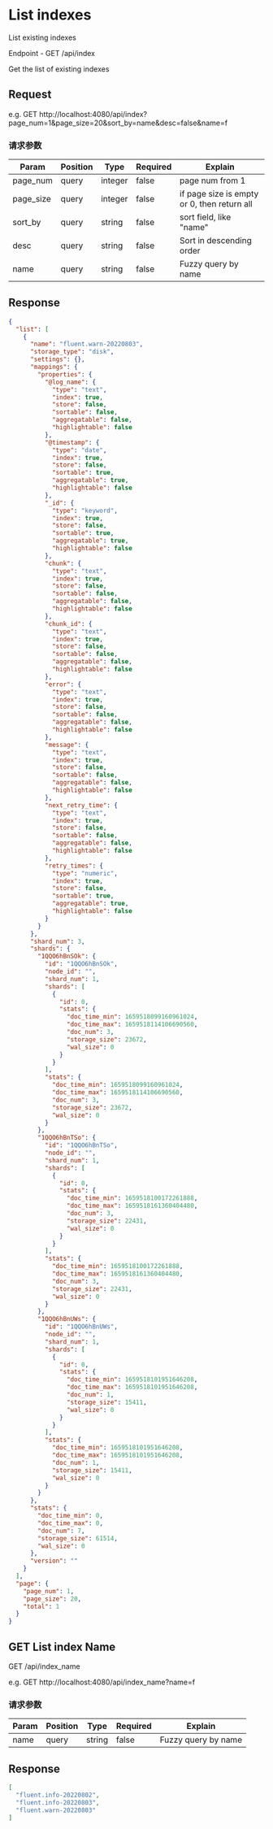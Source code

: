 # List indexes

List existing indexes

Endpoint - GET /api/index

Get the list of existing indexes

## Request

e.g. 
GET http://localhost:4080/api/index?page_num=1&page_size=20&sort_by=name&desc=false&name=f

### 请求参数

| Param     | Position    | Type    | Required | Explain                                     |
|-----------|-------------|---------|----------|---------------------------------------------|
| page_num  | query       | integer | false    | page num from 1                             |
| page_size | query       | integer | false    | if page size is empty or 0, then return all |
| sort_by   | query       | string  | false    | sort field, like "name"                     |
| desc      | query       | string  | false    | Sort in descending order                    |
| name      | query       | string  | false    | Fuzzy query by name                         |


## Response

```json
{
  "list": [
    {
      "name": "fluent.warn-20220803",
      "storage_type": "disk",
      "settings": {},
      "mappings": {
        "properties": {
          "@log_name": {
            "type": "text",
            "index": true,
            "store": false,
            "sortable": false,
            "aggregatable": false,
            "highlightable": false
          },
          "@timestamp": {
            "type": "date",
            "index": true,
            "store": false,
            "sortable": true,
            "aggregatable": true,
            "highlightable": false
          },
          "_id": {
            "type": "keyword",
            "index": true,
            "store": false,
            "sortable": true,
            "aggregatable": true,
            "highlightable": false
          },
          "chunk": {
            "type": "text",
            "index": true,
            "store": false,
            "sortable": false,
            "aggregatable": false,
            "highlightable": false
          },
          "chunk_id": {
            "type": "text",
            "index": true,
            "store": false,
            "sortable": false,
            "aggregatable": false,
            "highlightable": false
          },
          "error": {
            "type": "text",
            "index": true,
            "store": false,
            "sortable": false,
            "aggregatable": false,
            "highlightable": false
          },
          "message": {
            "type": "text",
            "index": true,
            "store": false,
            "sortable": false,
            "aggregatable": false,
            "highlightable": false
          },
          "next_retry_time": {
            "type": "text",
            "index": true,
            "store": false,
            "sortable": false,
            "aggregatable": false,
            "highlightable": false
          },
          "retry_times": {
            "type": "numeric",
            "index": true,
            "store": false,
            "sortable": true,
            "aggregatable": true,
            "highlightable": false
          }
        }
      },
      "shard_num": 3,
      "shards": {
        "1QQO6hBnSOk": {
          "id": "1QQO6hBnSOk",
          "node_id": "",
          "shard_num": 1,
          "shards": [
            {
              "id": 0,
              "stats": {
                "doc_time_min": 1659518099160961024,
                "doc_time_max": 1659518114106690560,
                "doc_num": 3,
                "storage_size": 23672,
                "wal_size": 0
              }
            }
          ],
          "stats": {
            "doc_time_min": 1659518099160961024,
            "doc_time_max": 1659518114106690560,
            "doc_num": 3,
            "storage_size": 23672,
            "wal_size": 0
          }
        },
        "1QQO6hBnTSo": {
          "id": "1QQO6hBnTSo",
          "node_id": "",
          "shard_num": 1,
          "shards": [
            {
              "id": 0,
              "stats": {
                "doc_time_min": 1659518100172261888,
                "doc_time_max": 1659518161360404480,
                "doc_num": 3,
                "storage_size": 22431,
                "wal_size": 0
              }
            }
          ],
          "stats": {
            "doc_time_min": 1659518100172261888,
            "doc_time_max": 1659518161360404480,
            "doc_num": 3,
            "storage_size": 22431,
            "wal_size": 0
          }
        },
        "1QQO6hBnUWs": {
          "id": "1QQO6hBnUWs",
          "node_id": "",
          "shard_num": 1,
          "shards": [
            {
              "id": 0,
              "stats": {
                "doc_time_min": 1659518101951646208,
                "doc_time_max": 1659518101951646208,
                "doc_num": 1,
                "storage_size": 15411,
                "wal_size": 0
              }
            }
          ],
          "stats": {
            "doc_time_min": 1659518101951646208,
            "doc_time_max": 1659518101951646208,
            "doc_num": 1,
            "storage_size": 15411,
            "wal_size": 0
          }
        }
      },
      "stats": {
        "doc_time_min": 0,
        "doc_time_max": 0,
        "doc_num": 7,
        "storage_size": 61514,
        "wal_size": 0
      },
      "version": ""
    }
  ],
  "page": {
    "page_num": 1,
    "page_size": 20,
    "total": 1
  }
}

```

## GET List index Name

GET /api/index_name

e.g.
GET http://localhost:4080/api/index_name?name=f

### 请求参数

| Param | Position | Type   | Required | Explain             |
|-------|----------|--------|----------|---------------------|
| name  | query    | string | false    | Fuzzy query by name |


## Response

```json
[
  "fluent.info-20220802",
  "fluent.info-20220803",
  "fluent.warn-20220803"
]
```
